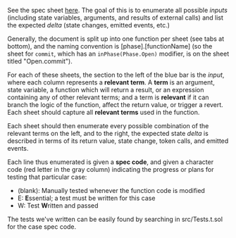 See the spec sheet [here](https://docs.google.com/spreadsheets/d/1ZLgES_sVv9S_Sl17oUNYj9-MAC9aaQvMX2tyMW_bHSg/edit?usp=sharing). The goal of this is to enumerate all possible *inputs* (including state variables, arguments, and results of external calls) and list the expected *delta* (state changes, emitted events, etc.)

Generally, the document is split up into one function per sheet (see tabs at bottom), and the naming convention is [phase].[functionName] (so the sheet for `commit`, which has an `inPhase(Phase.Open)` modifier, is on the sheet titled "Open.commit").

For each of these sheets, the section to the left of the blue bar is the *input*, where each column represents a **relevant term**. A **term** is an argument, state variable, a function which will return a result, or an expression containing any of other relevant terms; and a term is **relevant** if it can branch the logic of the function, affect the return value, or trigger a revert. Each sheet should capture all **relevant terms** used in the function.

Each sheet should then enumerate every possible combination of the relevant terms on the left, and to the right, the expected state *delta* is described in terms of its return value, state change, token calls, and emitted events.

Each line thus enumerated is given a **spec code**, and given a character code (red letter in the gray column) indicating the progress or plans for testing that particular case:

- (blank): Manually tested whenever the function code is modified
- E: **E**ssential; a test must be written for this case
- W: Test **W**ritten and passed

The tests we've written can be easily found by searching in src/Tests.t.sol for the case spec code.